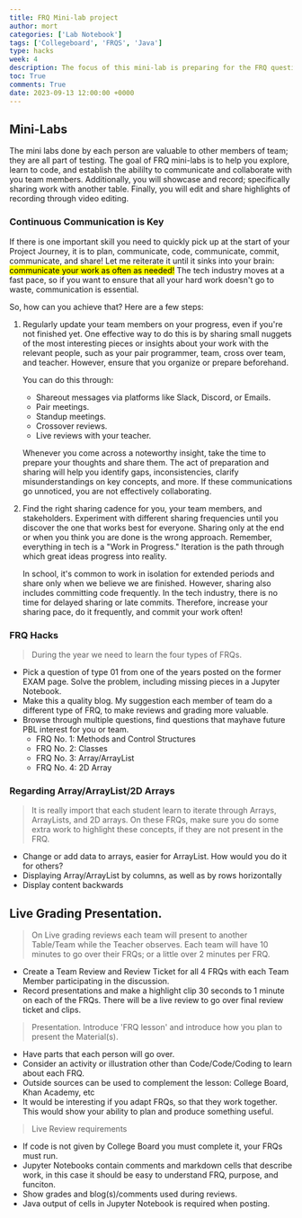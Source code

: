 ```yaml
---
title: FRQ Mini-lab project
author: mort
categories: ['Lab Notebook']
tags: ['Collegeboard', 'FRQS', 'Java']
type: hacks
week: 4
description: The focus of this mini-lab is preparing for the FRQ question types tested by College Board.  A great deal of energy should be spent on researching and preparing a lesson on each topic.
toc: True
comments: True
date: 2023-09-13 12:00:00 +0000
---
```


## Mini-Labs
The mini labs done by each person are valuable to other members of team; they are all part of testing.  The goal of FRQ mini-labs is to help you explore, learn to code, and establish the abililty to communicate and collaborate with you team members.  Additionally, you will showcase and record; specifically sharing work with another table.  Finally, you will edit and share highlights of recording through video editing.

### Continuous Communication is Key
If there is one important skill you need to quickly pick up at the start of your Project Journey, it is to plan, communicate, code, communicate, commit, communicate, and share! Let me reiterate it until it sinks into your brain: <mark>communicate your work as often as needed!</mark> The tech industry moves at a fast pace, so if you want to ensure that all your hard work doesn't go to waste, communication is essential.

So, how can you achieve that? Here are a few steps:
1. Regularly update your team members on your progress, even if you're not finished yet. One effective way to do this is by sharing small nuggets of the most interesting pieces or insights about your work with the relevant people, such as your pair programmer, team, cross over team, and teacher. However, ensure that you organize or prepare beforehand. 

    You can do this through:

    - Shareout messages via platforms like Slack, Discord, or Emails.
    - Pair meetings.
    - Standup meetings.
    - Crossover reviews.
    - Live reviews with your teacher.

    Whenever you come across a noteworthy insight, take the time to prepare your thoughts and share them. The act of preparation and sharing will help you identify gaps, inconsistencies, clarify misunderstandings on key concepts, and more. If these communications go unnoticed, you are not effectively collaborating.


2. Find the right sharing cadence for you, your team members, and stakeholders. Experiment with different sharing frequencies until you discover the one that works best for everyone. Sharing only at the end or when you think you are done is the wrong approach. Remember, everything in tech is a "Work in Progress." Iteration is the path through which great ideas progress into reality.

    In school, it's common to work in isolation for extended periods and share only when we believe we are finished. However, sharing also includes committing code frequently. In the tech industry, there is no time for delayed sharing or late commits. Therefore, increase your sharing pace, do it frequently, and commit your work often!

### FRQ Hacks
> During the year we need to learn the four types of FRQs.      
- Pick a question of type 01 from one of the years posted on the former EXAM page.  Solve the problem, including missing pieces in a Jupyter Notebook.  
- Make this a quality blog.  My suggestion each member of team do a different type of FRQ, to make reviews and grading more valuable.
- Browse through multiple questions, find questions that mayhave future PBL interest for you or team.
    - FRQ No. 1: Methods and Control Structures
    - FRQ No. 2: Classes
    - FRQ No. 3: Array/ArrayList
    - FRQ No. 4: 2D Array 

### Regarding Array/ArrayList/2D Arrays
> It is really import that each student learn to iterate through Arrays, ArrayLists, and 2D arrays.  On these FRQs, make sure you do some extra work to highlight these concepts, if they are not present in the FRQ.
- Change or add data to arrays, easier for ArrayList.  How would you do it for others?
- Displaying Array/ArrayList by columns, as well as by rows
horizontally
- Display content backwards

## Live Grading Presentation.  
> On Live grading reviews each team will present to another Table/Team while the Teacher observes.  Each team will have 10 minutes to go over their FRQs; or a little over 2 minutes per FRQ.
- Create a Team Review and Review Ticket for all 4 FRQs with each Team Member participating in the discussion.
- Record presentations and make a highlight clip 30 seconds to 1 minute on each of the FRQs.  There will be a live review to go over final review ticket and clips.
    
> Presentation.  Introduce 'FRQ lesson' and introduce how you plan to present the Material(s).  
- Have parts that each person will go over.
- Consider an activity or illustration other than Code/Code/Coding to learn about each FRQ.
- Outside sources can be used to complement the lesson: College Board, Khan Academy, etc
- It would be interesting if you adapt FRQs, so that they work together.  This would show your ability to plan and produce something useful.

> Live Review requirements
- If code is not given by College Board you must complete it, your FRQs must run.
- Jupyter Notebooks contain comments and markdown cells that describe work, in this case it should be easy to understand FRQ, purpose, and funciton.
- Show grades and blog(s)/comments  used during reviews.
- Java output of cells in Jupyter Notebook is required when posting.

